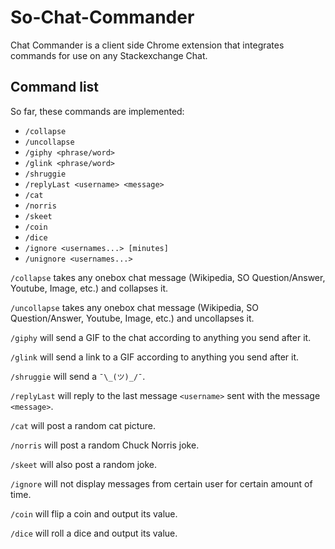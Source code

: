 # So-Chat-Commander
Chat Commander is a client side Chrome extension that integrates commands for use on any Stackexchange Chat.  

## Command list
So far, these commands are implemented:

- `/collapse`
- `/uncollapse`
- `/giphy <phrase/word>`
- `/glink <phrase/word>`
- `/shruggie`
- `/replyLast <username> <message>` 
- `/cat`
- `/norris`
- `/skeet`
- `/coin`
- `/dice`
- `/ignore <usernames...> [minutes]`
- `/unignore <usernames...>`

`/collapse` takes any onebox chat message (Wikipedia, SO Question/Answer, Youtube, Image, etc.) and collapses it.

`/uncollapse` takes any onebox chat message (Wikipedia, SO Question/Answer, Youtube, Image, etc.) and uncollapses it.

`/giphy` will send a GIF to the chat according to anything you send after it.

`/glink` will send a link to a GIF according to anything you send after it.

`/shruggie` will send a `¯\_(ツ)_/¯`.

`/replyLast` will reply to the last message `<username>` sent with the message `<message>`.

`/cat` will post a random cat picture.

`/norris` will post a random Chuck Norris joke.

`/skeet` will also post a random joke.

`/ignore` will not display messages from certain user for certain amount of time.

`/coin` will flip a coin and output its value.

`/dice` will roll a dice and output its value.
